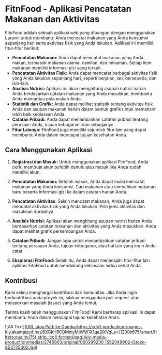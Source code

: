 # FitnFood - Aplikasi Pencatatan Makanan dan Aktivitas

FitnFood adalah sebuah aplikasi web yang dibangun dengan menggunakan Laravel untuk membantu Anda mencatat makanan yang Anda konsumsi sepanjang hari serta aktivitas fisik yang Anda lakukan. Aplikasi ini memiliki fitur-fitur berikut:

- **Pencatatan Makanan:** Anda dapat mencatat makanan yang Anda makan, termasuk makanan utama, camilan, dan minuman. Setiap item makanan memiliki informasi gizi yang terkait.
- **Pencatatan Aktivitas Fisik:** Anda dapat mencatat berbagai aktivitas fisik yang Anda lakukan sepanjang hari, seperti berjalan, lari, bersepeda, dan lain-lain.
- **Analisis Nutrisi:** Aplikasi ini akan menghitung asupan nutrisi harian Anda berdasarkan catatan makanan yang Anda masukkan, membantu Anda memantau pola makan Anda.
- **Statistik dan Grafik:** Anda dapat melihat statistik tentang aktivitas fisik Anda dan asupan makanan harian dalam bentuk grafik untuk memahami lebih baik kebiasaan Anda.
- **Catatan Pribadi:** Anda dapat menambahkan catatan pribadi tentang perasaan Anda, tujuan kebugaran, dan sebagainya.
- **Fitur Lainnya:** FitnFood juga memiliki sejumlah fitur lain yang dapat membantu Anda dalam mencapai tujuan kesehatan Anda.

## Cara Menggunakan Aplikasi

1. **Registrasi dan Masuk:** Untuk menggunakan aplikasi FitnFood, Anda perlu membuat akun terlebih dahulu atau masuk jika Anda sudah memiliki akun.

2. **Pencatatan Makanan:** Setelah masuk, Anda dapat mulai mencatat makanan yang Anda konsumsi. Cari makanan atau tambahkan makanan baru beserta informasi gizi ke dalam catatan harian Anda.

3. **Pencatatan Aktivitas:** Selain mencatat makanan, Anda juga dapat mencatat aktivitas fisik yang Anda lakukan. Pilih jenis aktivitas dan masukkan durasinya.

4. **Analisis Nutrisi:** Aplikasi akan menghitung asupan nutrisi harian Anda berdasarkan catatan makanan dan aktivitas yang Anda masukkan. Anda dapat melihat grafik perkembangan Anda.

5. **Catatan Pribadi:** Jangan lupa untuk menambahkan catatan pribadi tentang perasaan Anda, tujuan kebugaran, atau hal lain yang ingin Anda catat.

6. **Eksplorasi FitnFood:** Selain itu, Anda dapat menjelajahi fitur-fitur lain aplikasi FitnFood untuk mendukung kebiasaan hidup sehat Anda.

## Kontribusi

Kami selalu menghargai kontribusi dari komunitas. Jika Anda ingin berkontribusi pada proyek ini, silakan mengajukan pull request atau melaporkan masalah (issue) yang Anda temui.

Terima kasih telah menggunakan FitnFood! Kami berharap aplikasi ini dapat membantu Anda dalam mencapai tujuan kesehatan Anda.

![Alt Text]([URL atau Path ke Gambar](https://cdn1-production-images-kly.akamaized.net/6XGkH60OMmyMjWW1X1qa2iXVqLs=/1200x675/smart/filters:quality(75):strip_icc():format(jpeg)/kly-media-production/medias/2746603/original/060399200_1552048902-iStock-854725402.jpg)https://cdn1-production-images-kly.akamaized.net/6XGkH60OMmyMjWW1X1qa2iXVqLs=/1200x675/smart/filters:quality(75):strip_icc():format(jpeg)/kly-media-production/medias/2746603/original/060399200_1552048902-iStock-854725402.jpg)




